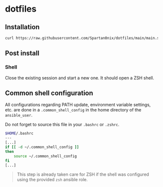# dotfiles

## Installation

```bash
curl https://raw.githubusercontent.com/Spartan0nix/dotfiles/main/main.sh | /bin/bash -
```

## Post install

### Shell
Close the existing session and start a new one. It should open a ZSH shell.

## Common shell configuration

All configurations regarding PATH update, environment variable settings, etc. are done in a `.common_shell_config` in the home directory of the `ansible_user`.

Do not forget to source this file in your `.bashrc` or `.zshrc`.

```bash
$HOME/.bashrc
---
[...]
if [[ -d ~/.common_shell_config ]]
then
    source ~/.common_shell_config
fi
[...]
```

> This step is already taken care for ZSH if the shell was configured using the provided `zsh` ansible role.
